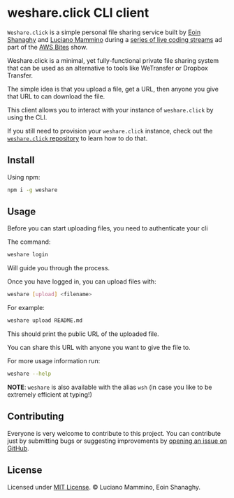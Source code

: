 # weshare.click CLI client

`Weshare.click` is a simple personal file sharing service built by [Eoin Shanaghy](https://twitter.com/eoins)
and [Luciano Mammino](https://twitter.com/loige) during a [series of live coding streams](https://www.youtube.com/watch?v=EfRElTYilyY&list=PLAWXFhe0N1vI1_z-06EzJ22pz95_gBrId) ad part of the [AWS Bites](https://awsbites.com) show.

Weshare.click is a minimal, yet fully-functional private file sharing system that can be used as an alternative to tools like WeTransfer or Dropbox Transfer.

The simple idea is that you upload a file, get a URL, then anyone you give that URL to can download the file.

This client allows you to interact with your instance of `weshare.click` by using the CLI.

If you still need to provision your `weshare.click` instance, check out the [`weshare.click` repository](https://github.com/awsbites/weshare.click) to learn how to do that.


## Install

Using npm:

```bash
npm i -g weshare
```

## Usage

Before you can start uploading files, you need to authenticate your cli

The command:

```bash
weshare login
```

Will guide you through the process.

Once you have logged in, you can upload files with:

```bash
weshare [upload] <filename>
```

For example:

```bash
weshare upload README.md
```

This should print the public URL of the uploaded file.

You can share this URL with anyone you want to give the file to.


For more usage information run:

```bash
weshare --help
```

**NOTE**: `weshare` is also available with the alias `wsh` (in case you like to be extremely efficient at typing!)


## Contributing

Everyone is very welcome to contribute to this project.
You can contribute just by submitting bugs or suggesting improvements by
[opening an issue on GitHub](https://github.com/awsbites/weshare.click).


## License

Licensed under [MIT License](LICENSE). © Luciano Mammino, Eoin Shanaghy.
